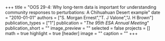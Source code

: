 +++
title = "OOS 29-4: Why long-term data is important for understanding community responses to perturbations: A Chihuahuan Desert example"
date = "2010-01-01"
authors = ["S. Morgan Ernest","T. J Valone","J. H Brown"]
publication_types = ["1"]
publication = "_The 95th ESA Annual Meeting_"
publication_short = ""
image_preview = ""
selected = false
projects = []
math = true
highlight = true
[header]
image = ""
caption = ""
+++

